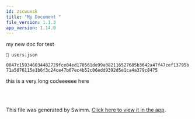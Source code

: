 ```yaml
---
id: zscwuxsk
title: "My Document "
file_version: 1.1.3
app_version: 1.14.0
---
```


my new doc for test

`📄 users.json`

`0047c159346034482729fce04ed170561de99a082116527685b3642a47f47cef13795b71a5076115e1b6f3c24ce47b67ec4b52c06edd9392d5e1ca4a379c8475`<swm-token data-swm-token=":users.json:4:7:7:`    &quot;password&quot;: &quot;0047c159346034482729fce04ed170561de99a082116527685b3642a47f47cef13795b71a5076115e1b6f3c24ce47b67ec4b52c06edd9392d5e1ca4a379c8475.6f60434a50f5083e&quot;,`"/>

this is a very long codeeeeee here

<br/>

<br/>

This file was generated by Swimm. [Click here to view it in the app](https://swimm-web-app.web.app/repos/Z2l0aHViJTNBJTNBZWNvbW0lM0ElM0Ftb3NoaWtzd2ltbQ==/docs/zscwuxsk).

